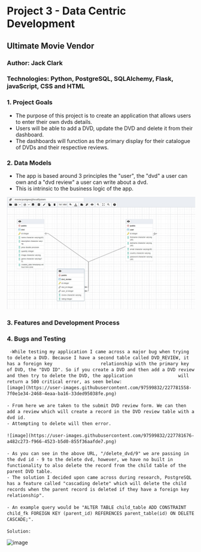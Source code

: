 <h1>Project 3 - Data Centric Development</h1>

<h2>Ultimate Movie Vendor</h2>

<h3>Author: Jack Clark</h3>

<h3>Technologies: Python, PostgreSQL, SQLAlchemy, Flask, javaScript, CSS and HTML</h3>

<h3>1. Project Goals</h3>
<ul>
<li>The purpose of this project is to create an application that allows users to enter their own dvds details.</li>
<li>Users will be able to add a DVD, update the DVD and delete it from their dashboard.</li>
<li>The dashboards will function as the primary display for their catalogue of DVDs and their respective reviews.</li>
</ul>


<h3>2. Data Models</h3>
<ul>
    <li>The app is based around 3 principles the "user", the "dvd" a user can own and a "dvd review" a user can write about a dvd.</li>
    <li>This is intrinsic to the business logic of the app.</li>
</ul>
<img src="static/images/ERD diagram of tables.jpg">



<h3>3. Features and Development Process</h3>

<h3>4. Bugs and Testing</h3>

     -While testing my application I came across a major bug when trying to delete a DVD. Because I have a second table called DVD_REVIEW, it has a foreign key                  relationship with the primary key of DVD, the "DVD ID". So if you create a DVD and then add a DVD review and then try to delete the DVD, the application                 will return a 500 critical error, as seen below:         
    [image](https://user-images.githubusercontent.com/97599832/227781558-7f0e1e34-2468-4eaa-ba16-33ded95038fe.png)
    
    - From here we are taken to the submit DVD review form. We can then add a review which will create a record in the DVD review table with a dvd id.
    - Attempting to delete will then error.
    
    ![image](https://user-images.githubusercontent.com/97599832/227781676-a482c273-f966-4523-b5d0-855f36aafde7.png)
    
    - As you can see in the above URL, "/delete_dvd/9" we are passing in the dvd id - 9 to the delete dvd, however, we have no built in functionality to also delete the record from the child table of the parent DVD table.
    - The solution I decided upon came across during research, PostgreSQL has a feature called "cascading delete" which will delete the child records when the parent record is deleted if they have a foreign key relationship".
    
    - An example query would be "ALTER TABLE child_table ADD CONSTRAINT child_fk FOREIGN KEY (parent_id) REFERENCES parent_table(id) ON DELETE CASCADE;".

    Solution:
   ![image](https://user-images.githubusercontent.com/97599832/227782249-084ee5ce-761f-4f04-8174-d244941c3293.png)
